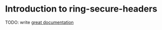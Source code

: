 # Introduction to ring-secure-headers

TODO: write [great documentation](http://jacobian.org/writing/what-to-write/)
